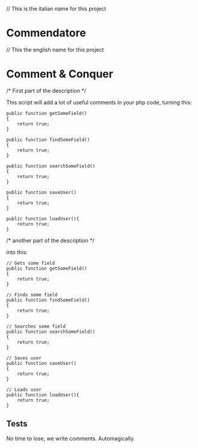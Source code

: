 // This is the italian name for this project
# Commendatore

// This the english name for this project
# Comment & Conquer

/* First part of the description */

This script will add a lot of useful comments in your php code, turning this:
```
public function getSomeField()
{
    return true;
}

public function findSomeField()
{
    return true;
}

public function searchSomeField()
{
    return true;
}

public function saveUser()
{
    return true;
}

public function loadUser(){
    return true;
}
```

/* another part of the description */

into this:
```
// Gets some field
public function getSomeField()
{
    return true;
}

// Finds some field
public function findSomeField()
{
    return true;
}

// Searches some field
public function searchSomeField()
{
    return true;
}

// Saves user
public function saveUser()
{
    return true;
}

// Loads user
public function loadUser(){
    return true;
}
```

## Tests
No time to lose, we write comments. Automagically.
